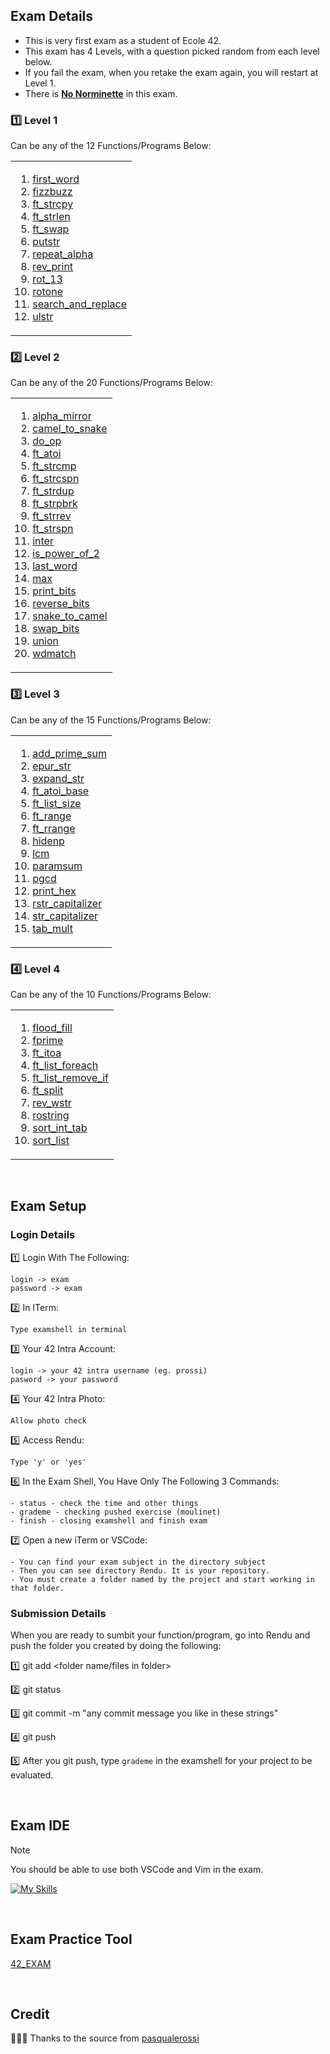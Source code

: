 ## Exam Details

- This is very first exam as a student of Ecole 42.
- This exam has 4 Levels, with a question picked random from each level below.
- If you fail the exam, when you retake the exam again, you will restart at Level 1.
- There is <ins>**No Norminette**</ins> in this exam.

### :one: Level 1
Can be any of the 12 Functions/Programs Below:
<table><tr><td>
  
1. [first_word](https://github.com/Kr1sNg/42piscine-C/blob/main/Exam-Rank-02/Level-01/first_word)
2. [fizzbuzz](https://github.com/Kr1sNg/42piscine-C/blob/main/Exam-Rank-02/Level-01/fizzbuzz)
3. [ft_strcpy](https://github.com/Kr1sNg/42piscine-C/blob/main/Exam-Rank-02/Level-01/ft_strcpy)
4. [ft_strlen](https://github.com/Kr1sNg/42piscine-C/blob/main/Exam-Rank-02/Level-01/ft_strlen)
5. [ft_swap](https://github.com/Kr1sNg/42piscine-C/blob/main/Exam-Rank-02/Level-01/ft_swap)
6. [putstr](https://github.com/Kr1sNg/42piscine-C/blob/main/Exam-Rank-02/Level-01/ft_putstr)
7. [repeat_alpha](https://github.com/Kr1sNg/42piscine-C/blob/main/Exam-Rank-02/Level-01/repeat_alpha)
8. [rev_print](https://github.com/Kr1sNg/42piscine-C/blob/main/Exam-Rank-02/Level-01/rev_print)
9. [rot_13](https://github.com/Kr1sNg/42piscine-C/blob/main/Exam-Rank-02/Level-01/rot_13)
10. [rotone](https://github.com/Kr1sNg/42piscine-C/blob/main/Exam-Rank-02/Level-01/rotone)
11. [search_and_replace](https://github.com/Kr1sNg/42piscine-C/blob/main/Exam-Rank-02/Level-01/search_and_replace)
12. [ulstr](https://github.com/Kr1sNg/42piscine-C/blob/main/Exam-Rank-02/Level-01/ulstr)
</td></tr></table>

### :two: Level 2
Can be any of the 20 Functions/Programs Below:
<table><tr><td>
  
1. [alpha_mirror](https://github.com/Kr1sNg/42piscine-C/blob/main/Exam-Rank-02/Level-02/alpha_mirror/alpha_mirror.c)
2. [camel_to_snake](https://github.com/Kr1sNg/42piscine-C/blob/main/Exam-Rank-02/Level-02/camel_to_snake/camel_to_snake.c)
3. [do_op](https://github.com/Kr1sNg/42piscine-C/blob/main/Exam-Rank-02/Level-02/do_op/do_op.c)
4. [ft_atoi](https://github.com/Kr1sNg/42piscine-C/blob/main/Exam-Rank-02/Level-02/ft_atoi/ft_atoi.c)
5. [ft_strcmp](https://github.com/Kr1sNg/42piscine-C/blob/main/Exam-Rank-02/Level-02/ft_strcmp/ft_strcmp.c)
6. [ft_strcspn](https://github.com/Kr1sNg/42piscine-C/blob/main/Exam-Rank-02/Level-02/ft_strcspn/ft_strcspn.c)
7. [ft_strdup](https://github.com/Kr1sNg/42piscine-C/blob/main/Exam-Rank-02/Level-02/ft_strdup/ft_strdup.c)
8. [ft_strpbrk](https://github.com/Kr1sNg/42piscine-C/blob/main/Exam-Rank-02/Level-02/ft_strpbrk/ft_strpbrk.c)
9. [ft_strrev](https://github.com/Kr1sNg/42piscine-C/blob/main/Exam-Rank-02/Level-02/ft_strrev/ft_strrev.c)
10. [ft_strspn](https://github.com/Kr1sNg/42piscine-C/blob/main/Exam-Rank-02/Level-02/ft_strspn/ft_strspn.c)
11. [inter](https://github.com/Kr1sNg/42piscine-C/blob/main/Exam-Rank-02/Level-02/inter/inter.c)
12. [is_power_of_2](https://github.com/Kr1sNg/42piscine-C/blob/main/Exam-Rank-02/Level-02/is_power_of_2/is_power_of_2.c)
13. [last_word](https://github.com/Kr1sNg/42piscine-C/blob/main/Exam-Rank-02/Level-02/last_word/last_word.c)
14. [max](https://github.com/Kr1sNg/42piscine-C/blob/main/Exam-Rank-02/Level-02/max/max.c)
15. [print_bits](https://github.com/Kr1sNg/42piscine-C/blob/main/Exam-Rank-02/Level-02/print_bits/print_bits.c)
16. [reverse_bits](https://github.com/Kr1sNg/42piscine-C/blob/main/Exam-Rank-02/Level-02/reverse_bits/reverse_bits.c)
17. [snake_to_camel](https://github.com/Kr1sNg/42piscine-C/blob/main/Exam-Rank-02/Level-02/snake_to_camel/snake_to_camel.c)
18. [swap_bits](https://github.com/Kr1sNg/42piscine-C/blob/main/Exam-Rank-02/Level-02/swap_bits/swap_bits.c)
19. [union](https://github.com/Kr1sNg/42piscine-C/blob/main/Exam-Rank-02/Level-02/union/union.c)
20. [wdmatch](https://github.com/Kr1sNg/42piscine-C/blob/main/Exam-Rank-02/Level-02/wdmatch/)
</td></tr></table>

### :three: Level 3
Can be any of the 15 Functions/Programs Below:
<table><tr><td>
  
1. [add_prime_sum](https://github.com/Kr1sNg/42piscine-C/blob/main/Exam-Rank-02/Level-03/add_prime_sum/)
2. [epur_str](https://github.com/Kr1sNg/42piscine-C/blob/main/Exam-Rank-02/Level-03/epur_str/)
3. [expand_str](https://github.com/Kr1sNg/42piscine-C/blob/main/Exam-Rank-02/Level-03/expand_str)
4. [ft_atoi_base](https://github.com/Kr1sNg/42piscine-C/blob/main/Exam-Rank-02/Level-03/ft_atoi_base)
5. [ft_list_size](https://github.com/Kr1sNg/42piscine-C/blob/main/Exam-Rank-02/Level-03/ft_list_size)
6. [ft_range](https://github.com/Kr1sNg/42piscine-C/blob/main/Exam-Rank-02/Level-03/ft_range)
7. [ft_rrange](https://github.com/Kr1sNg/42piscine-C/blob/main/Exam-Rank-02/Level-03/ft_rrange)
8. [hidenp](https://github.com/Kr1sNg/42piscine-C/blob/main/Exam-Rank-02/Level-03/hidenp)
9. [lcm](https://github.com/Kr1sNg/42piscine-C/blob/main/Exam-Rank-02/Level-03/lcm)
10. [paramsum](https://github.com/Kr1sNg/42piscine-C/blob/main/Exam-Rank-02/Level-03/paramsum)
11. [pgcd](https://github.com/Kr1sNg/42piscine-C/blob/main/Exam-Rank-02/Level-03/pgcd)
12. [print_hex](https://github.com/Kr1sNg/42piscine-C/blob/main/Exam-Rank-02/Level-03/print_hex)
13. [rstr_capitalizer](https://github.com/Kr1sNg/42piscine-C/blob/main/Exam-Rank-02/Level-03/rstr_capitalizer)
14. [str_capitalizer](https://github.com/Kr1sNg/42piscine-C/blob/main/Exam-Rank-02/Level-03/str_capitalizer)
15. [tab_mult](https://github.com/Kr1sNg/42piscine-C/blob/main/Exam-Rank-02/Level-03/tab_mult)
</td></tr></table>

### :four: Level 4
Can be any of the 10 Functions/Programs Below:
<table><tr><td>
  
1. [flood_fill](https://github.com/Kr1sNg/42piscine-C/blob/main/Exam-Rank-02/Level-04/flood_fill)
2. [fprime](https://github.com/Kr1sNg/42piscine-C/blob/main/Exam-Rank-02/Level-04/fprime)
3. [ft_itoa](https://github.com/Kr1sNg/42piscine-C/blob/main/Exam-Rank-02/Level-04/ft_itoa)
4. [ft_list_foreach](https://github.com/Kr1sNg/42piscine-C/blob/main/Exam-Rank-02/Level-04/ft_list_foreach)
5. [ft_list_remove_if](https://github.com/Kr1sNg/42piscine-C/blob/main/Exam-Rank-02/Level-04/ft_list_remove_if)
6. [ft_split](https://github.com/Kr1sNg/42piscine-C/blob/main/Exam-Rank-02/Level-04/ft_split)
7. [rev_wstr](https://github.com/Kr1sNg/42piscine-C/blob/main/Exam-Rank-02/Level-04/rev_wstr)
8. [rostring](https://github.com/Kr1sNg/42piscine-C/blob/main/Exam-Rank-02/Level-04/rostring)
9. [sort_int_tab](https://github.com/Kr1sNg/42piscine-C/blob/main/Exam-Rank-02/Level-04/sort_int_tab)
10. [sort_list](https://github.com/Kr1sNg/42piscine-C/blob/main/Exam-Rank-02/Level-04/sort_list)
</td></tr></table>

<br>

## Exam Setup

### Login Details

:one: Login With The Following:
```
login -> exam
password -> exam
```
:two: In ITerm:
```
Type examshell in terminal
```
:three: Your 42 Intra Account:
```
login -> your 42 intra username (eg. prossi)
pasword -> your password
```
:four: Your 42 Intra Photo:
```
Allow photo check
```
:five: Access Rendu:
```
Type 'y' or 'yes'
```
:six: In the Exam Shell, You Have Only The Following 3 Commands:
```
- status - check the time and other things
- grademe - checking pushed exercise (moulinet)
- finish - closing examshell and finish exam
```
:seven: Open a new iTerm or VSCode:
```
- You can find your exam subject in the directory subject
- Then you can see directory Rendu. It is your repository.
- You must create a folder named by the project and start working in that folder.
```

### Submission Details

When you are ready to sumbit your function/program, go into Rendu and push the folder you created by doing the following:

:one: git add <folder name/files in folder>

:two: git status

:three: git commit -m "any commit message you like in these strings"

:four: git push

:five: After you git push, type `grademe` in the examshell for your project to be evaluated. 

<br>

## Exam IDE

> [!NOTE]
You should be able to use both VSCode and Vim in the exam.

[![My Skills](https://skillicons.dev/icons?i=vscode,vim)](https://skillicons.dev)

<br>

## Exam Practice Tool
[42_EXAM](https://github.com/JCluzet/42_EXAM)

<br>

## Credit
🙇🏻‍♂️ Thanks to the source from [pasqualerossi](https://github.com/pasqualerossi/42-School-Exam-Rank-02)
